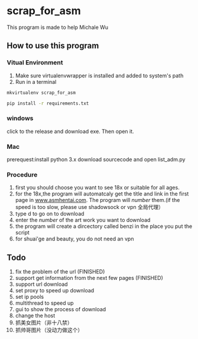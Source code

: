 # scrap_for_asm
This program is made to help Michale Wu
## How to use this program

### Vitual Environment
1. Make sure virtualenvwrapper is installed and added to system's path
2. Run in a terminal

```bash
mkvirtualenv scrap_for_asm

pip install -r requirements.txt
```
### windows
click to the release and download exe. Then open it.

### Mac
prerequest:install python 3.x
download sourcecode and open list_adm.py

### Procedure
1. first you should choose you want to see 18x or suitable for all ages.
2. for the 18x,the program will automatcaly get the title and link in the first page in www.asmhentai.com. The program will *number* them.(if the speed is too slow, please use shadowsock or vpn 全局代理）
2. type d to go on to download
3. enter the *number* of the art work you want to download
4. the program will create a dircectory called benzi in the place you put the script
5. for shuai'ge and beauty, you do not need an vpn

## Todo
1. fix the problem of the url (FINISHED)
2. support get information from the next few pages (FINISHED)
3. support url download
4. set proxy to speed up download
5. set ip pools
6. multithread to speed up
7. gui to show the process of download
8. change the host
9. 抓美女图片（非十八禁）
10. 抓帅哥图片（没动力做这个）
 
